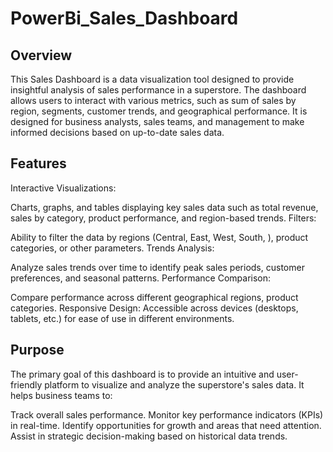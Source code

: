 # PowerBi_Sales_Dashboard
## Overview
This Sales Dashboard is a data visualization tool designed to provide insightful analysis of sales performance in a superstore. The dashboard allows users to interact with various metrics, such as sum of sales by region, segments, customer trends, and geographical performance. It is designed for business analysts, sales teams, and management to make informed decisions based on up-to-date sales data.

## Features
Interactive Visualizations:

 Charts, graphs, and tables displaying key sales data such as total revenue, sales by category, product performance, and region-based trends.
Filters:

 Ability to filter the data by regions (Central, East, West, South, ), product categories, or other parameters.
Trends Analysis:

 Analyze sales trends over time to identify peak sales periods, customer preferences, and seasonal patterns.
Performance Comparison:

 Compare performance across different geographical regions, product categories.
Responsive Design: Accessible across devices (desktops, tablets, etc.) for ease of use in different environments.
## Purpose
The primary goal of this dashboard is to provide an intuitive and user-friendly platform to visualize and analyze the superstore's sales data. It helps business teams to:

Track overall sales performance.
Monitor key performance indicators (KPIs) in real-time.
Identify opportunities for growth and areas that need attention.
Assist in strategic decision-making based on historical data trends.
